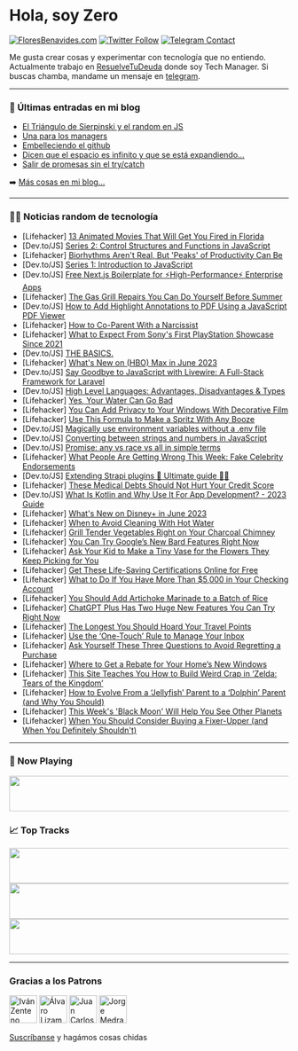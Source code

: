# Hola, soy Zero

[![FloresBenavides.com](https://img.shields.io/website?down_message=oops&label=MiBlog&style=for-the-badge&up_message=online&url=https%3A%2F%2Ffloresbenavides.com)](https://floresbenavides.com) [![Twitter Follow](https://img.shields.io/twitter/follow/ZeroDragon?color=%231DA1F2&label=Follow&logo=twitter&logoColor=ffffff&style=for-the-badge)](https://twitter.com/zerodragon) [![Telegram Contact](https://img.shields.io/badge/escr%C3%ADbeme-ZeroDragon-%2326A5E4?style=for-the-badge&logo=telegram)](https://t.me/zerodragon)

Me gusta crear cosas y experimentar con tecnología que no entiendo.
Actualmente trabajo en [ResuelveTuDeuda](http://github.com/resuelve) donde soy Tech Manager.
Si buscas chamba, mandame un mensaje en [telegram](https://t.me/zerodragon).

---

### 📕 Últimas entradas en mi blog
<!-- BLOG-POST-LIST:START -->
- [El Triángulo de Sierpinski y el random en JS](https://floresbenavides.com/el-triangulo-de-sierpinski-y-el-random-en-js/)
- [Una para los managers](https://floresbenavides.com/una-para-los-managers/)
- [Embelleciendo el github](https://floresbenavides.com/embelleciendo-el-github/)
- [Dicen que el espacio es infinito y que se está expandiendo…](https://floresbenavides.com/dicen-que-el-espacio-es-infinito-y-que-se-esta-expandiendo/)
- [Salir de promesas sin el try/catch](https://floresbenavides.com/salir-de-promesas-sin-el-try-catch/)
<!-- BLOG-POST-LIST:END -->

➡️ [Más cosas en mi blog...](https://floresbenavides.com)

---

### 👨‍💻 Noticias random de tecnología
<!-- TECH-POSTS:START -->
- [Lifehacker] [13 Animated Movies That Will Get You Fired in Florida](https://lifehacker.com/13-animated-movies-that-will-get-you-fired-in-florida-1850446682)
- [Dev.to/JS] [Series 2: Control Structures and Functions in JavaScript](https://dev.to/envitab/series-2-control-structures-and-functions-in-javascript-52ip)
- [Lifehacker] [Biorhythms Aren&#39;t Real, But &#39;Peaks&#39; of Productivity Can Be](https://lifehacker.com/biorhythms-arent-real-but-peaks-of-productivity-can-be-1850450346)
- [Dev.to/JS] [Series 1: Introduction to JavaScript](https://dev.to/envitab/series-1-introduction-to-javascript-1iof)
- [Dev.to/JS] [Free Next.js Boilerplate for ⚡️High-Performance⚡️ Enterprise Apps](https://dev.to/jjablonskiit/free-nextjs-boilerplate-for-high-performance-enterprise-apps-14f7)
- [Lifehacker] [The Gas Grill Repairs You Can Do Yourself Before Summer](https://lifehacker.com/the-gas-grill-repairs-you-can-do-yourself-before-summer-1850448449)
- [Dev.to/JS] [How to Add Highlight Annotations to PDF Using a JavaScript PDF Viewer](https://dev.to/grapecity/how-to-add-highlight-annotations-to-pdf-using-a-javascript-pdf-viewer-eg7)
- [Lifehacker] [How to Co-Parent With a Narcissist](https://lifehacker.com/how-to-co-parent-with-a-narcissist-1850426132)
- [Lifehacker] [What to Expect From Sony&#39;s First PlayStation Showcase Since 2021](https://lifehacker.com/what-to-expect-from-sonys-first-playstation-showcase-si-1850449182)
- [Dev.to/JS] [THE BASICS.](https://dev.to/pekachu17/the-basics-3642)
- [Lifehacker] [What&#39;s New on &lpar;HBO&rpar; Max in June 2023](https://lifehacker.com/whats-new-on-hbo-max-in-june-2023-1850449794)
- [Dev.to/JS] [Say Goodbye to JavaScript with Livewire: A Full-Stack Framework for Laravel](https://dev.to/lexissolutions/say-goodbye-to-javascript-with-livewire-a-full-stack-framework-for-laravel-55d7)
- [Dev.to/JS] [High Level Languages: Advantages, Disadvantages &amp; Types](https://dev.to/rnvxonline/high-level-languages-advantages-disadvantages-types-218d)
- [Lifehacker] [Yes, Your Water Can Go Bad](https://lifehacker.com/yes-your-water-can-go-bad-1850449205)
- [Lifehacker] [You Can Add Privacy to Your Windows With Decorative Film](https://lifehacker.com/you-can-add-privacy-to-your-windows-with-decorative-fil-1850448398)
- [Lifehacker] [Use This Formula to Make a Spritz With Any Booze](https://lifehacker.com/use-this-formula-to-make-a-spritz-with-any-booze-1850447987)
- [Dev.to/JS] [Magically use environment variables without a .env file](https://dev.to/dangtony98/magically-use-environment-variables-without-a-env-file-43ch)
- [Dev.to/JS] [Converting between strings and numbers in JavaScript](https://dev.to/bybydev/converting-between-strings-and-numbers-in-javascript-3b5m)
- [Dev.to/JS] [Promise: any vs race vs all in simple terms](https://dev.to/urstrulyvishwak/promise-any-vs-race-vs-all-in-simple-terms-3777)
- [Lifehacker] [What People Are Getting Wrong This Week: Fake Celebrity Endorsements](https://lifehacker.com/what-people-are-getting-wrong-this-week-fake-celebrity-1850447668)
- [Dev.to/JS] [Extending Strapi plugins 🚀 Ultimate guide 👨‍💻](https://dev.to/guaregua19/extending-strapi-plugins-ultimate-guide-56in)
- [Lifehacker] [These Medical Debts Should Not Hurt Your Credit Score](https://lifehacker.com/these-medical-debts-should-not-hurt-your-credit-score-1850430183)
- [Dev.to/JS] [What Is Kotlin and Why Use It For App Development? - 2023 Guide](https://dev.to/mukeshram/what-is-kotlin-and-why-use-it-for-app-development-2023-guide-2b13)
- [Lifehacker] [What&#39;s New on Disney+ in June 2023](https://lifehacker.com/whats-new-on-disney-in-june-2023-1850447629)
- [Lifehacker] [When to Avoid Cleaning With Hot Water](https://lifehacker.com/when-to-avoid-cleaning-with-hot-water-1850447208)
- [Lifehacker] [Grill Tender Vegetables Right on Your Charcoal Chimney](https://lifehacker.com/grill-tender-vegetables-right-on-your-charcoal-chimney-1850447003)
- [Lifehacker] [You Can Try Google’s New Bard Features Right Now](https://lifehacker.com/you-can-try-google-s-new-bard-features-right-now-1850446640)
- [Lifehacker] [Ask Your Kid to Make a Tiny Vase for the Flowers They Keep Picking for You](https://lifehacker.com/ask-your-kid-to-make-a-tiny-vase-for-the-flowers-they-k-1850445751)
- [Lifehacker] [Get These Life-Saving Certifications Online for Free](https://lifehacker.com/get-these-life-saving-certifications-online-for-free-1850446551)
- [Lifehacker] [What to Do If You Have More Than $5,000 in Your Checking Account](https://lifehacker.com/what-to-do-if-you-have-more-than-5-000-in-your-checkin-1850441473)
- [Lifehacker] [You Should Add Artichoke Marinade to a Batch of Rice](https://lifehacker.com/you-should-add-artichoke-marinade-to-a-batch-of-rice-1850443597)
- [Lifehacker] [ChatGPT Plus Has Two Huge New Features You Can Try Right Now](https://lifehacker.com/chatgpt-plus-has-two-huge-new-features-you-can-try-righ-1850445533)
- [Lifehacker] [The Longest You Should Hoard Your Travel Points](https://lifehacker.com/the-longest-you-should-hoard-your-travel-points-1850374283)
- [Lifehacker] [Use the ‘One-Touch’ Rule to Manage Your Inbox](https://lifehacker.com/use-the-one-touch-rule-to-manage-your-inbox-1850445344)
- [Lifehacker] [Ask Yourself These Three Questions to Avoid Regretting a Purchase](https://lifehacker.com/ask-yourself-these-three-questions-to-avoid-regretting-1850445379)
- [Lifehacker] [Where to Get a Rebate for Your Home’s New Windows](https://lifehacker.com/where-to-get-a-rebate-for-your-home-s-new-windows-1850444011)
- [Lifehacker] [This Site Teaches You How to Build Weird Crap in ‘Zelda: Tears of the Kingdom’](https://lifehacker.com/this-site-teaches-you-how-to-build-weird-shit-in-tears-1850443594)
- [Lifehacker] [How to Evolve From a ‘Jellyfish’ Parent to a ‘Dolphin’ Parent &lpar;and Why You Should&rpar;](https://lifehacker.com/how-to-evolve-from-a-jellyfish-parent-to-a-dolphin-1850441835)
- [Lifehacker] [This Week&#39;s &#39;Black Moon&#39; Will Help You See Other Planets](https://lifehacker.com/this-weeks-black-moon-will-help-you-see-other-planets-1850442885)
- [Lifehacker] [When You Should Consider Buying a Fixer-Upper &lpar;and When You Definitely Shouldn&#39;t&rpar;](https://lifehacker.com/when-you-should-consider-buying-a-fixer-upper-and-when-1850441036)<!-- TECH-POSTS:END -->

---

### 🎵 Now Playing
<a href="https://spotify-now-playing-dun.vercel.app/now-playing?open"><img src="https://spotify-now-playing-dun.vercel.app/now-playing" width="540" height="64"></a>

### 📈 Top Tracks
<a href="https://spotify-now-playing-dun.vercel.app/top-tracks?i=1&open"><img src="https://spotify-now-playing-dun.vercel.app/top-tracks?i=1" width="540" height="64"></a>
<a href="https://spotify-now-playing-dun.vercel.app/top-tracks?i=2&open"><img src="https://spotify-now-playing-dun.vercel.app/top-tracks?i=2" width="540" height="64"></a>
<a href="https://spotify-now-playing-dun.vercel.app/top-tracks?i=3&open"><img src="https://spotify-now-playing-dun.vercel.app/top-tracks?i=3" width="540" height="64"></a>

---

### Gracias a los Patrons
[<img src="https://avatars.githubusercontent.com/u/243380?v=4" alt="Iván Zenteno" width="50px">](https://github.com/k001) [<img src="https://avatars.githubusercontent.com/u/19955639?v=4" alt="Álvaro Lizama" width="50px">](https://github.com/alvarolizama) [<img src="https://avatars.githubusercontent.com/u/2718753?v=4" alt="Juan Carlos Ruiz" width="50px">](https://github.com/JuanCrg90) [<img src="https://avatars.githubusercontent.com/u/37025?v=4" alt="Jorge Medrano" width="50px">](https://github.com/h1pp1e) 

[Suscríbanse](https://www.patreon.com/zerodragon) y hagámos cosas chidas
